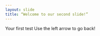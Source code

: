 ```yaml
---
layout: slide
title: “Welcome to our second slide!”
---
```

Your first test
Use the left arrow to go back!
